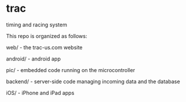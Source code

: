 trac
====

timing and racing system

This repo is organized as follows:

web/ - the trac-us.com website

android/ - android app

pic/ - embedded code running on the microcontroller

backend/ - server-side code managing incoming data and the database

iOS/ - iPhone and iPad apps
